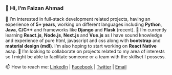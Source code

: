 ### 👋 Hi, I’m Faizan Ahmad
👀 I’m interested in full-stack development related projects, having an experience of **5+ years**, 
working on different languages including **Python**, **Java**, **C/C++** and frameworks like **Django** and **Flask** (recent).
🌱 I’m currently learning **React.js**, **Node.js**, **Next.js** and **Vue.js** 
as I have sound knowledge and experience of pure html, javascript and css along with **bootstrap** and **material design (mdl)**. 
I'm also hoping to start working on **React Native** asap.
💞️ I’m looking to collaborate on projects related to my area of interests so I might be able to facilitate someone or a team with the skillset I possess. 

📫 How to reach me:
  [LinkedIn](https://www.linkedin.com/in/faizanf33) | [Facebook](https://www.facebook.com/faizanf33) | 
  [Twitter](https://twitter.com/faizan33_fa) | [Email](mailto:faizanahmad33.fa@gmail.com)

<!---
Faizanf33/Faizanf33 is a ✨ special ✨ repository because its `README.md` (this file) appears on your GitHub profile.
You can click the Preview link to take a look at your changes.
--->
